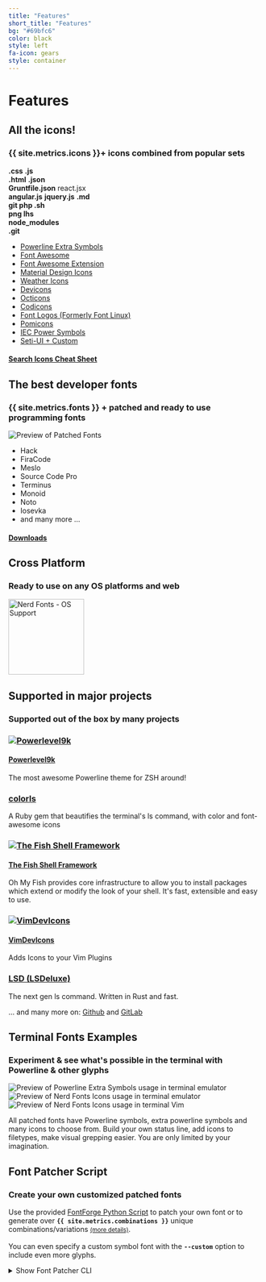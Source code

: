 ```yaml
---
title: "Features"
short_title: "Features"
bg: "#69bfc6"
color: black
style: left
fa-icon: gears
style: container
---
```


<h1 class="center">Features</h1>

<div class="container feature-sections">
  <div class="row">
    <div class="col-xs-12 col-md-6 col-lg-6 d-flexx">
    <div class="feature-section">
      <h2>All the icons!</h2>
      <h3>{{ site.metrics.icons }}+ icons combined from popular sets</h3>
      <div class="row subtitle-icon">
      <!-- <div class="col-sm-12 col-md-8 col-lg-8"> -->
      <div class="subtlecircle sectiondivider faicon sectioninner sectioninner3">
        <div>
          <b class="nf2"><i class="nf nf-seti-css"></i>.css</b> <b class="nf1"><i class="nf nf-dev-javascript"></i>.js</b><br/>
          <b class="nf3"><i class="nf nf-dev-html5"></i>.html</b> <b class="nf4"><i class="nf nf-seti-json"></i>.json</b><br/>
          <b class="nf6"><i class="nf nf-seti-grunt"></i> Gruntfile.json</b> <i class="nf nf-dev-react"></i>react.jsx<br/>
          <b class="nf7"><i class="nf nf-dev-angular"></i>angular.js</b> <b class="nf2"><i class="nf nf-dev-jquery"></i>jquery.js</b> <b class="nf6"><i class="nf nf-seti-markdown"></i>.md</b><br/>
          <b class="nf2"><i class="nf nf-dev-git"></i> git </b> <b class="nf4"><i class="nf nf-seti-php"></i> php </b> <b class="nf3"><i class="nf nf-dev-terminal"></i> .sh</b><br/>
          <b class="nf2"><i class="nf nf-fa-image"></i> png </b> <b class="nf4"><i class="nf nf-dev-haskell"></i> lhs </b><br/>
          <b class="nf3"><i class="nf nf-custom-folder_npm"></i> node_modules</b><br/>
          <b class="nf2"><i class="nf nf-custom-folder_github"></i> .git</b><br/>
        </div>
      </div>
      </div><!-- end inner row -->
      <div class="row">
      <!--</div> end inner col -->
      <!-- <div class="col-sm-12 col-md-4 col-lg-4"> -->
      <ul>
        <li><a target="_blank" aria-label="Go to XYZ Page" rel="noreferrer" href="https://github.com/ryanoasis/powerline-extra-symbols">Powerline Extra Symbols</a></li>
        <li><a target="_blank" aria-label="Go to Font Awesome Page" rel="noreferrer" href="https://github.com/FortAwesome/Font-Awesome">Font Awesome</a></li>
        <li><a target="_blank" aria-label="Go to Font Awesome Extension Page" rel="noreferrer" href="https://github.com/AndreLGava/font-awesome-extension">Font Awesome Extension</a></li>
        <li><a target="_blank" aria-label="Go to Material Design Icons Page" rel="noreferrer" href="https://github.com/Templarian/MaterialDesign">Material Design Icons</a></li>
        <li><a target="_blank" aria-label="Go to Weather Icons Page" rel="noreferrer" href="https://github.com/erikflowers/weather-icons">Weather Icons</a></li>
        <li><a target="_blank" aria-label="Go to Devicons Page" rel="noreferrer" href="http://vorillaz.github.io/devicons/">Devicons</a></li>
        <li><a target="_blank" aria-label="Go to Octicons Page" rel="noreferrer" href="https://github.com/github/octicons">Octicons</a></li>
        <li><a target="_blank" aria-label="Go to Codicons Page" rel="noreferrer" href="https://github.com/microsoft/vscode-codicons">Codicons</a></li>
        <li><a target="_blank" aria-label="Go to Font Logos Page" rel="noreferrer" href="https://github.com/Lukas-W/font-logos">Font Logos (Formerly Font Linux)</a></li>
        <li><a target="_blank" aria-label="Go to Pomicons Page" rel="noreferrer" href="https://github.com/gabrielelana/pomicons">Pomicons</a></li>
        <li><a target="_blank" aria-label="Go to IEC Power Symbols Page" rel="noreferrer" href="https://unicodepowersymbol.com/">IEC Power Symbols</a></li>
        <li><a target="_blank" aria-label="Go to Seti-UI + Custom Source Page" rel="noreferrer" href="https://github.com/ryanoasis/nerd-fonts/blob/-/src/glyphs/original-source.otf">Seti-UI + Custom</a></li>
      </ul>
      <!--</div> end inner col -->
      </div><!-- end inner row -->
      <h4 class="inlineblock bg-blue text-white nerd-font-button">
        <i class="nf nf-fa-search"></i>
        <a href="/cheat-sheet" class="inlineblock">Search Icons Cheat Sheet</a>
      </h4>
    </div><!-- end feature-section -->
    </div><!-- end col -->
    <div class="col-xs-12 col-md-6 col-lg-6">
    <div class="feature-section">
      <h2>The best developer fonts</h2>
      <h3> {{ site.metrics.fonts }} + patched and ready to use programming fonts</h3>
            <div class="subtitle-icon">
      <div class="subtlecircle sectiondivider faicon sectioninner sectioninner3">
        <div>
          <img src="/assets/img/nerd-fonts-patched-fonts.svg" alt="Preview of Patched Fonts">
        </div>
      </div>
            </div>
      <ul>
        <li>Hack</li>
        <li>FiraCode</li>
        <li>Meslo</li>
        <li>Source Code Pro</li>
        <li>Terminus</li>
        <li>Monoid</li>
        <li>Noto</li>
        <li>Iosevka</li>
        <li>and many more ...</li>
      </ul>
      <h4 class="inlineblock bg-blue text-white nerd-font-button">
        <i class="nf nf-fa-download"></i>
        <a href="/font-downloads" class="inlineblock">Downloads</a>
      </h4>
    </div><!-- end feature-section -->
    <div class="feature-section">
      <h2>Cross Platform</h2>
      <h3>Ready to use on any OS platforms and web</h3>
      <img src="https://raw.githubusercontent.com/wiki/ryanoasis/nerd-fonts/images/faux-shield-badge-os-logos.svg?sanitize=true" style="width:150px" alt="Nerd Fonts - OS Support">
    </div><!-- end feature-section -->
    </div><!-- end col -->
  </div><!-- end row 1 -->

  <div class="row">
    <div class="col-xs-12 col-md-12 col-lg-12">
    <div class="feature-section">
      <h2>Supported in major projects</h2>
      <h3>Supported out of the box by many projects</h3>
      <section class="row">
        <div class="col-xs-12 col-md-3 col-lg-4">
          <a href="https://github.com/Powerlevel9k/powerlevel9k/" target="_blank" aria-label="Go to Powerlevel9k Home Page" rel="noreferrer"><h3><img src="/assets/img/pl9k-Fully-Rendered.svg" alt="Powerlevel9k" /></h3>
          <h4>Powerlevel9k</h4></a><p>The most awesome Powerline theme for ZSH around!</p>
          <h3 class="faux-logo"><a href="https://github.com/athityakumar/colorls" target="_blank" aria-label="Go to colorls Github Page" rel="noreferrer">colorls</a></h3>
          <!-- <h4>colorls</h4> --><p>A Ruby gem that beautifies the terminal's ls command, with color and font-awesome icons</p>
        </div>
        <div class="col-xs-12 col-md-3 col-lg-4">
          <a href="https://github.com/oh-my-fish/oh-my-fish" target="_blank" aria-label="Go to The Fish Shell Framework Github Page" rel="noreferrer">
          <h3><img src="/assets/img/Fish-Shell-Network.svg" alt="The Fish Shell Framework" /></h3>
          <h4>The Fish Shell Framework</h4></a><p>Oh My Fish provides core infrastructure to allow you to install packages which extend or modify the look of your shell. It's fast, extensible and easy to use.</p>
        </div>
        <div class="col-xs-12 col-md-3 col-lg-4">
          <a href="https://github.com/ryanoasis/vim-devicons" target="_blank" aria-label="Go to VimDevIcons Github Page" rel="noreferrer"><h3><img src="/assets/img/VimDevIcons.svg" alt="VimDevIcons" /></h3>
          <h4>VimDevIcons</h4></a><p>Adds Icons to your Vim Plugins</p>
          <h3 class="faux-logo"><a href="https://github.com/Peltoche/lsd" target="_blank" aria-label="Go to LSD (LSDeluxe) Github Page" rel="noreferrer">LSD (LSDeluxe)</a></h3>
          <!-- <h4>LSD (LSDeluxe)</h4> --><p>The next gen ls command. Written in Rust and fast.</p>
          ... and many more on: <a href="https://github.com/topics/nerd-fonts" target="_blank" aria-label="Go to Github Nerd Fonts Topic results" rel="noreferrer">Github</a> and <a href="https://gitlab.com/search?utf8=%E2%9C%93&search=%22nerd+fonts%22&group_id=&project_id=&repository_ref=" target="_blank" aria-label="Go to GitLab Nerd Fonts results" rel="noreferrer">GitLab</a></div>
      </section>
    </div>
  </div>
  </div>

  <div class="row">
    <div class="col-xs-12 col-md-12 col-lg-12">
    <div class="feature-section">
      <h2>Terminal Fonts Examples</h2>
      <h3>Experiment &amp; see what's possible in the terminal with Powerline &amp; other glyphs</h3>
      <div class="row center">
        <!-- <div class="col-sm-12 col-md-7 col-lg-7"> -->
      <div class="subtitle-icon">
          <div class="col-lg-4">
            <div class="subtlecircle sectiondivider faicon sectioninner sectioninner3">
              <img src="/assets/img/nerd-fonts-powerline-extra-terminal.png" alt="Preview of Powerline Extra Symbols usage in terminal emulator">
            </div>
          </div>
          <div class="col-lg-4">
            <div class="subtlecircle sectiondivider faicon sectioninner sectioninner3">
              <img src="/assets/img/nerd-fonts-icons-in-terminal.png" alt="Preview of Nerd Fonts Icons usage in terminal emulator">
            </div>
          </div>
          <div class="col-lg-4">
            <div class="subtlecircle sectiondivider faicon sectioninner sectioninner3">
              <img src="/assets/img/nerd-fonts-icons-in-vim.png" alt="Preview of Nerd Fonts Icons usage in terminal Vim">
            </div>
          </div>
      </div>
          <p>
            All patched fonts have Powerline symbols, extra powerline symbols and many icons to choose from. Build your own status line, add icons to filetypes, make visual grepping easier. You are only limited by your imagination.
          </p>
        <!-- </div> -->
      </div><!-- end inner row -->
    </div><!-- end feature-section -->
    </div><!-- end col -->
  </div><!-- end row -->
  <div class="row">
    <div class="col-xs-12 col-md-12 col-lg-12">
    <div class="feature-section">
      <h2>Font Patcher Script</h2>
      <h3>Create your own customized patched fonts</h3>
      <p>Use the provided <a href="https://github.com/ryanoasis/nerd-fonts#font-patcher">FontForge Python Script</a> to patch your own font or to generate over 
<strong><code class="highlighter-rouge">{{ site.metrics.combinations }}</code></strong> unique combinations/variations <small><a href="https://github.com/ryanoasis/nerd-fonts#combinations">(more details)</a></small>.<br/><br/>You can even specify a custom symbol font with the <strong><code class="highlighter-rouge">--custom</code></strong> option to include even more glyphs.
      </p>
<details>
<summary>Show Font Patcher CLI</summary>
<div markdown="1">
```
Nerd Fonts Patcher v3.0.2 (4.4.0) (ff 20230101)
usage: font-patcher [-h] [-v] [-s] [-l] [-q] [-c] [--careful] [--removeligs] [--postprocess [POSTPROCESS]] [--configfile [CONFIGFILE]] [--custom [CUSTOM]]
                    [-ext [EXTENSION]] [-out [OUTPUTDIR]] [--glyphdir [GLYPHDIR]] [--makegroups [{-1,0,1,2,3,4,5,6}]] [--variable-width-glyphs]
                    [--has-no-italic] [--progressbars | --no-progressbars] [--debug [{0,1,2,3}]] [--dry] [--xavgcharwidth [XAVGWIDTH]] [--fontawesome]
                    [--fontawesomeextension] [--fontlogos] [--octicons] [--codicons] [--powersymbols] [--pomicons] [--powerline] [--powerlineextra]
                    [--material] [--weather]
                    font

Nerd Fonts Font Patcher: patches a given font with programming and development related glyphs

* Website: https://www.nerdfonts.com
* Version: 3.0.2
* Development Website: https://github.com/ryanoasis/nerd-fonts
* Changelog: https://github.com/ryanoasis/nerd-fonts/blob/-/changelog.md

positional arguments:
  font                  The path to the font to patch (e.g., Inconsolata.otf)

options:
  -h, --help            show this help message and exit
  -v, --version         show program's version number and exit
  -s, --mono, --use-single-width-glyphs
                        Whether to generate the glyphs as single-width not double-width (default is double-width)
  -l, --adjust-line-height
                        Whether to adjust line heights (attempt to center powerline separators more evenly)
  -q, --quiet, --shutup
                        Do not generate verbose output
  -c, --complete        Add all available Glyphs
  --careful             Do not overwrite existing glyphs if detected
  --removeligs, --removeligatures
                        Removes ligatures specificed in JSON configuration file
  --postprocess [POSTPROCESS]
                        Specify a Script for Post Processing
  --configfile [CONFIGFILE]
                        Specify a file path for JSON configuration file (see sample: src/config.sample.json)
  --custom [CUSTOM]     Specify a custom symbol font, all glyphs will be copied; absolute path suggested
  -ext [EXTENSION], --extension [EXTENSION]
                        Change font file type to create (e.g., ttf, otf)
  -out [OUTPUTDIR], --outputdir [OUTPUTDIR]
                        The directory to output the patched font file to
  --glyphdir [GLYPHDIR]
                        Path to glyphs to be used for patching
  --makegroups [{-1,0,1,2,3,4,5,6}]
                        Use alternative method to name patched fonts (recommended)
  --variable-width-glyphs
                        Do not adjust advance width (no "overhang")
  --has-no-italic       Font family does not have Italic (but Oblique)
  --progressbars        Show percentage completion progress bars per Glyph Set (default)
  --no-progressbars     Don't show percentage completion progress bars per Glyph Set
  --debug [{0,1,2,3}]   Verbose mode (optional: 1=just to file; 2*=just to terminal; 3=display and file)
  --dry                 Do neither patch nor store the font, to check naming
  --xavgcharwidth [XAVGWIDTH]
                        Adjust xAvgCharWidth (optional: concrete value)

Symbol Fonts:
  --fontawesome         Add Font Awesome Glyphs (http://fontawesome.io/)
  --fontawesomeextension
                        Add Font Awesome Extension Glyphs (https://andrelzgava.github.io/font-awesome-extension/)
  --fontlogos, --fontlinux
                        Add Font Logos Glyphs (https://github.com/Lukas-W/font-logos)
  --octicons            Add Octicons Glyphs (https://octicons.github.com)
  --codicons            Add Codicons Glyphs (https://github.com/microsoft/vscode-codicons)
  --powersymbols        Add IEC Power Symbols (https://unicodepowersymbol.com/)
  --pomicons            Add Pomicon Glyphs (https://github.com/gabrielelana/pomicons)
  --powerline           Add Powerline Glyphs
  --powerlineextra      Add Powerline Glyphs (https://github.com/ryanoasis/powerline-extra-symbols)
  --material, --materialdesignicons, --mdi
                        Add Material Design Icons (https://github.com/templarian/MaterialDesign)
  --weather, --weathericons
                        Add Weather Icons (https://github.com/erikflowers/weather-icons)
```
</div>
</details>
<br/>
<br/>
      <h4 class="inlineblock bg-blue text-white nerd-font-button">
        <i class="nf nf-mdi-script"></i>
        <a href="https://github.com/ryanoasis/nerd-fonts/releases/latest/download/FontPatcher.zip" class="inlineblock">Download Patcher</a>
      </h4>
    </div><!-- end feature-section -->
    </div><!-- end col -->
  </div><!-- end row -->
 </div>

<!--
Repo References
-->

[vim-devicons]:https://github.com/ryanoasis/vim-devicons "VimDevIcons Vim Plugin (external link) ➶"
[vorillaz-devicons]:http://vorillaz.github.io/devicons/
[font-awesome]:https://github.com/FortAwesome/Font-Awesome
[font-awesome-extension]:https://github.com/AndreLGava/font-awesome-extension
[font-material-design-icons]:https://github.com/Templarian/MaterialDesign
[font-weather]:https://github.com/erikflowers/weather-icons
[octicons]:https://github.com/github/octicons
[codicons]:https://github.com/microsoft/vscode-codicons
[font-logos]:https://github.com/Lukas-W/font-logos
[gabrielelana-pomicons]:https://github.com/gabrielelana/pomicons
[Seti-UI]:https://atom.io/themes/seti-ui
[ryanoasis-powerline-extra-symbols]:https://github.com/ryanoasis/powerline-extra-symbols
[wiki]:https://github.com/ryanoasis/nerd-fonts/wiki
[wiki-project-purpose]:https://github.com/ryanoasis/nerd-fonts/wiki/Project-Purpose
[repo]:https://github.com/ryanoasis/nerd-fonts
[gitter]:https://gitter.im/ryanoasis/nerd-fonts


